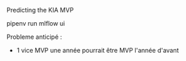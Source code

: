 Predicting the KIA MVP

pipenv run mlflow ui

Probleme anticipé :
- 1 vice MVP une année pourrait être MVP l'année d'avant